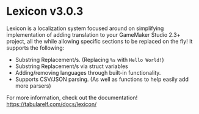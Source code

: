 # Lexicon v3.0.3

Lexicon is a localization system focused around on simplifying implementation of adding translation to your GameMaker Studio 2.3+ project, all the while allowing specific sections to be replaced on the fly!
It supports the following:

* Substring Replacement/s. (Replacing `%s` with `Hello World!`)
* Substring Replacement/s via struct variables 
* Adding/removing languages through built-in functionality.
* Supports CSV/JSON parsing. (As well as functions to help easily add more parsers)

For more information, check out the documentation! https://tabularelf.com/docs/lexicon/
